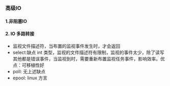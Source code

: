 ### 高级IO

#### 1.非阻塞IO

#### 2. IO 多路转接
* 监视文件描述符，当布置的监视事件发生时，才会返回
* select:缺点 int 类型，监视的文件描述符有限制，监视的事件太少，除了读写其他都是错误事件，当监视到时，需要重新布置监视任务事件，影响效率。优点：可移植性好
* poll: 无上述缺点
* epool: linux 方言